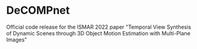 # DeCOMPnet
Official code release for the ISMAR 2022 paper "Temporal View Synthesis of Dynamic Scenes through 3D Object Motion Estimation with Multi-Plane Images"
